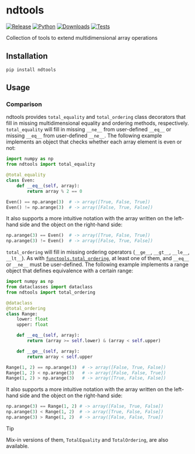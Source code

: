 # ndtools

[![Release](https://img.shields.io/pypi/v/ndtools?label=Release&color=cornflowerblue&style=flat-square)](https://pypi.org/project/ndtools/)
[![Python](https://img.shields.io/pypi/pyversions/ndtools?label=Python&color=cornflowerblue&style=flat-square)](https://pypi.org/project/ndtools/)
[![Downloads](https://img.shields.io/pypi/dm/ndtools?label=Downloads&color=cornflowerblue&style=flat-square)](https://pepy.tech/project/ndtools)
[![Tests](https://img.shields.io/github/actions/workflow/status/astropenguin/ndtools/tests.yaml?label=Tests&style=flat-square)](https://github.com/astropenguin/ndtools/actions)

Collection of tools to extend multidimensional array operations

## Installation

```shell
pip install ndtools
```

## Usage

### Comparison

ndtools provides `total_equality` and `total_ordering` class decorators that fill in missing multidimensional equality and ordering methods, respectively.
`total_equality` will fill in missing `__ne__` from user-defined `__eq__` or missing `__eq__` from user-defined `__ne__`.
The following example implements an object that checks whether each array element is even or not:
```python
import numpy as np
from ndtools import total_equality

@total_equality
class Even:
    def __eq__(self, array):
        return array % 2 == 0

Even() == np.arange(3)  # -> array([True, False, True])
Even() != np.arange(3)  # -> array([False, True, False])
```
It also supports a more intuitive notation with the array written on the left-hand side and the object on the right-hand side:
```python
np.arange(3) == Even()  # -> array([True, False, True])
np.arange(3) != Even()  # -> array([False, True, False])
```

`total_ordering` will fill in missing ordering operators (`__ge__`, `__gt__`, `__le__`, `__lt__`).
As with [`functools.total_ordering`](https://docs.python.org/3/library/functools.html#functools.total_ordering), at least one of them, and `__eq__` or `__ne__` must be user-defined.
The following example implements a range object that defines equivalence with a certain range:
```python
import numpy as np
from dataclasses import dataclass
from ndtools import total_ordering

@dataclass
@total_ordering
class Range:
    lower: float
    upper: float

    def __eq__(self, array):
        return (array >= self.lower) & (array < self.upper)

    def __ge__(self, array):
        return array < self.upper

Range(1, 2) == np.arange(3)  # -> array([False, True, False])
Range(1, 2) < np.arange(3)   # -> array([False, False, True])
Range(1, 2) > np.arange(3)   # -> array([True, False, False])
```
It also supports a more intuitive notation with the array written on the left-hand side and the object on the right-hand side:
```python
np.arange(3) == Range(1, 2) # -> array([False, True, False])
np.arange(3) < Range(1, 2)  # -> array([True, False, False])
np.arange(3) > Range(1, 2)  # -> array([False, False, True])
```

> [!TIP]
> Mix-in versions of them, `TotalEquality` and `TotalOrdering`, are also available.
